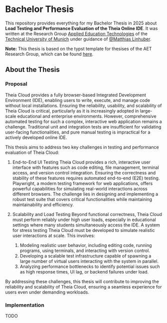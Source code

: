# Bachelor Thesis

This repository provides everything for my Bachelor Thesis in 2025 about **Load Testing and Performance Evaluation of the Theia Online IDE**. It was written at the Research Group [Applied Education Technologies](https://aet.cit.tum.de/) of the [Technical University of Munich](https://tum.de) under guidance of [@Matthias Linhuber](https://github.com/mtze).

**Note:** This thesis is based on the typst template for thesises of the AET Research Group, which can be found [here](https://github.com/ls1intum/thesis-template-typst).

## About the Thesis

### Proposal

Theia Cloud provides a fully browser-based Integrated Development Environment (IDE), enabling users to write, execute, and manage code without local installations. Ensuring the reliability, usability, and scalability of Theia Cloud is critical, particularly as it is increasingly adopted in large-scale educational and enterprise environments. However, comprehensive automated testing for such a complex, interactive web application remains a challenge. Traditional unit and integration tests are insufficient for validating user-facing functionalities, and pure manual testing is impractical for a actively developed online IDE.

This thesis aims to address two key challenges in testing and performance evaluation of Theia Cloud:

1. End-to-End UI Testing
Theia Cloud provides a rich, interactive user interface with features such as code editing, file management, terminal access, and version control integration. Ensuring the correctness and stability of these features requires automated end-to-end (E2E) testing. Playwright, a modern testing framework for web applications, offers powerful capabilities for simulating real-world interactions across different browsers. The challenge lies in designing and implementing a robust test suite that covers critical functionalities while maintaining maintainability and efficiency.
2. Scalability and Load Testing
Beyond functional correctness, Theia Cloud must perform reliably under high user loads, especially in educational settings where many students simultaneously access the IDE. A system for stress testing Theia Cloud must be developed to simulate realistic user interactions at scale. This involves:

    1. Modeling realistic user behavior, including editing code, running programs, using terminals, and interacting with version control.
    2. Developing a scalable test infrastructure capable of spawning a large number of virtual users interacting with the system in parallel.
    3. Analyzing performance bottlenecks to identify potential issues such as high response times, UI lag, or backend failures under load.

By addressing these challenges, this thesis will contribute to improving the reliability and scalability of Theia Cloud, ensuring a seamless experience for users even under demanding workloads.

### Implementation

TODO
